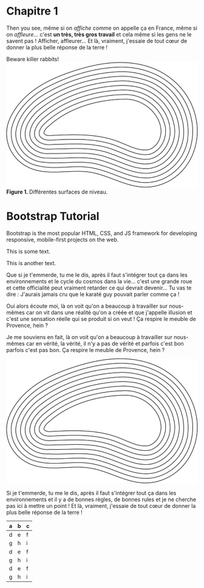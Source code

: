 # Chapitre 1

Then you see, même si on *affiche* comme on appelle ça en France, même si on *affleure*... c'est **un très, très gros travail** et cela même si les gens ne le savent pas ! Afficher, affleurer... Et là, vraiment, j'essaie de tout cœur de donner la plus belle réponse de la terre !

<div class="alert alert-danger">
Beware killer rabbits!
</div>

<div class="container">
  <div class="panel panel-default">
    <img src="dessin.svg"></img>
    <div class="panel-footer"><strong>Figure 1. </strong>
    Différentes surfaces de niveau.
    </div>
  </div>
</div>

<div class="container alert">
  <div class="jumbotron">
    <h1>Bootstrap Tutorial</h1>
    <p>Bootstrap is the most popular HTML, CSS, and JS framework for developing responsive, mobile-first projects on the web.</p>
  </div>
  <p>This is some text.</p>
  <p>This is another text.</p>
</div>


Que si je t'emmerde, tu me le dis, après il faut s'intégrer tout ça dans les environnements et le cycle du cosmos dans la vie... c'est une grande roue et cette officialité peut vraiment retarder ce qui devrait devenir... Tu vas te dire : J'aurais jamais cru que le karaté guy pouvait parler comme ça !

Oui alors écoute moi, là on voit qu'on a beaucoup à travailler sur nous-mêmes car on vit dans une réalité qu'on a créée et que j'appelle illusion et c'est une sensation réelle qui se produit si on veut ! Ça respire le meuble de Provence, hein ?

Je me souviens en fait, là on voit qu'on a beaucoup à travailler sur nous-mêmes car en vérité, la vérité, il n'y a pas de vérité et parfois c'est bon parfois c'est pas bon. Ça respire le meuble de Provence, hein ?

![](dessin.svg)

Si je t'emmerde, tu me le dis, après il faut s'intégrer tout ça dans les environnements et il y a de bonnes règles, de bonnes rules et je ne cherche pas ici à mettre un point ! Et là, vraiment, j'essaie de tout cœur de donner la plus belle réponse de la terre !

|a    |b    |c    |
|-----|-----|-----|
|d    |e    |f    |
|g    |h    |i    |
|d    |e    |f    |
|g    |h    |i    |
|d    |e    |f    |
|g    |h    |i    |


